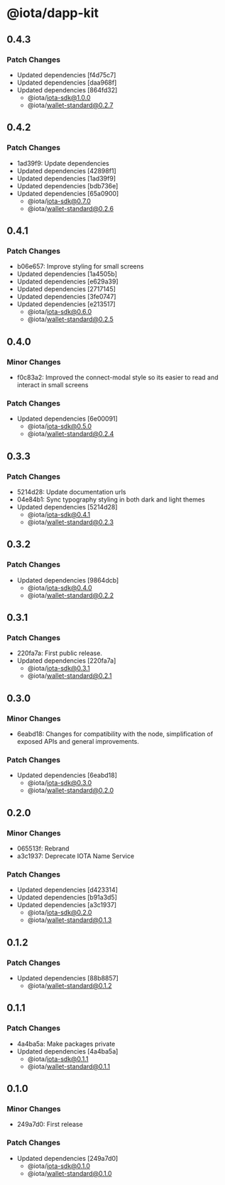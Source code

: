 # @iota/dapp-kit

## 0.4.3

### Patch Changes

-   Updated dependencies [f4d75c7]
-   Updated dependencies [daa968f]
-   Updated dependencies [864fd32]
    -   @iota/iota-sdk@1.0.0
    -   @iota/wallet-standard@0.2.7

## 0.4.2

### Patch Changes

-   1ad39f9: Update dependencies
-   Updated dependencies [42898f1]
-   Updated dependencies [1ad39f9]
-   Updated dependencies [bdb736e]
-   Updated dependencies [65a0900]
    -   @iota/iota-sdk@0.7.0
    -   @iota/wallet-standard@0.2.6

## 0.4.1

### Patch Changes

-   b06e657: Improve styling for small screens
-   Updated dependencies [1a4505b]
-   Updated dependencies [e629a39]
-   Updated dependencies [2717145]
-   Updated dependencies [3fe0747]
-   Updated dependencies [e213517]
    -   @iota/iota-sdk@0.6.0
    -   @iota/wallet-standard@0.2.5

## 0.4.0

### Minor Changes

-   f0c83a2: Improved the connect-modal style so its easier to read and interact in small screens

### Patch Changes

-   Updated dependencies [6e00091]
    -   @iota/iota-sdk@0.5.0
    -   @iota/wallet-standard@0.2.4

## 0.3.3

### Patch Changes

-   5214d28: Update documentation urls
-   04e84b1: Sync typography styling in both dark and light themes
-   Updated dependencies [5214d28]
    -   @iota/iota-sdk@0.4.1
    -   @iota/wallet-standard@0.2.3

## 0.3.2

### Patch Changes

-   Updated dependencies [9864dcb]
    -   @iota/iota-sdk@0.4.0
    -   @iota/wallet-standard@0.2.2

## 0.3.1

### Patch Changes

-   220fa7a: First public release.
-   Updated dependencies [220fa7a]
    -   @iota/iota-sdk@0.3.1
    -   @iota/wallet-standard@0.2.1

## 0.3.0

### Minor Changes

-   6eabd18: Changes for compatibility with the node, simplification of exposed APIs and general
    improvements.

### Patch Changes

-   Updated dependencies [6eabd18]
    -   @iota/iota-sdk@0.3.0
    -   @iota/wallet-standard@0.2.0

## 0.2.0

### Minor Changes

-   065513f: Rebrand
-   a3c1937: Deprecate IOTA Name Service

### Patch Changes

-   Updated dependencies [d423314]
-   Updated dependencies [b91a3d5]
-   Updated dependencies [a3c1937]
    -   @iota/iota-sdk@0.2.0
    -   @iota/wallet-standard@0.1.3

## 0.1.2

### Patch Changes

-   Updated dependencies [88b8857]
    -   @iota/wallet-standard@0.1.2

## 0.1.1

### Patch Changes

-   4a4ba5a: Make packages private
-   Updated dependencies [4a4ba5a]
    -   @iota/iota-sdk@0.1.1
    -   @iota/wallet-standard@0.1.1

## 0.1.0

### Minor Changes

-   249a7d0: First release

### Patch Changes

-   Updated dependencies [249a7d0]
    -   @iota/iota-sdk@0.1.0
    -   @iota/wallet-standard@0.1.0
